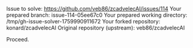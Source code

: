 Issue to solve: https://github.com/veb86/zcadvelecAI/issues/114
Your prepared branch: issue-114-05ee67c0
Your prepared working directory: /tmp/gh-issue-solver-1759990911672
Your forked repository: konard/zcadvelecAI
Original repository (upstream): veb86/zcadvelecAI

Proceed.